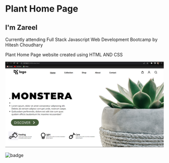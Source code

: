 # Plant Home Page

## I'm Zareel

Currently attending Full Stack Javascript Web Development Bootcamp by Hitesh Choudhary

Plant Home Page website created using HTML AND CSS

![Project06](./photos/project06.png)

![badge](https://img.shields.io/badge/HTML-CSS-green)
